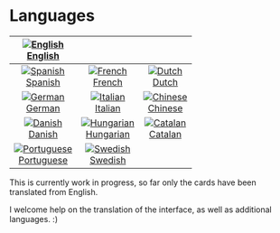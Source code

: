 # Languages

| [![English](icons/gb.png)<br>English](../) | | |
|:-:|:-:|:-:|
| [![Spanish](icons/es.png)<br>Spanish](es.html) | [![French](icons/fr.png)<br>French](fr.html) | [![Dutch](icons/nl.png)<br>Dutch](nl.html) |
| [![German](icons/de.png)<br>German](de.html) | [![Italian](icons/it.png)<br>Italian](it.html) |  [![Chinese](icons/cn.png)<br>Chinese](cn.html) |
| [![Danish](icons/dk.png)<br>Danish](dk.html) | [![Hungarian](icons/hu.png)<br>Hungarian](hu.html) | [![Catalan](icons/Catalonia.png)<br>Catalan](ca.html) |
| [![Portuguese](icons/br.png)<br>Portuguese](pt-br.html) | [![Swedish](icons/br.png)<br>Swedish](pt-br.html) | |

This is currently work in progress, so far only the cards have been translated from English.

I welcome help on the translation of the interface, as well as additional languages. :)

